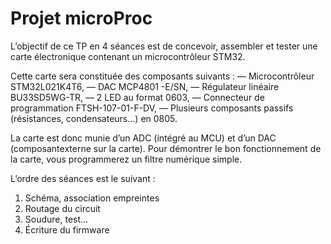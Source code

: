 # Projet microProc
 L’objectif de ce TP en 4 séances est de concevoir, assembler et tester une carte électronique contenant un microcontrôleur STM32. 
 
 Cette carte sera constituée des composants suivants :
 — Microcontrôleur STM32L021K4T6,
 — DAC MCP4801
 -E/SN,
 — Régulateur linéaire BU33SD5WG-TR,
 — 2 LED au format 0603,
 — Connecteur de programmation FTSH-107-01-F-DV,
 — Plusieurs composants passifs (résistances, condensateurs...) en 0805.
 
 La carte est donc munie d’un ADC (intégré au MCU) et d’un DAC (composantexterne sur la carte). Pour démontrer le bon fonctionnement de la carte, vous programmerez un filtre numérique simple.
 
 L’ordre des séances est le suivant :
 1. Schéma, association empreintes
 2. Routage du circuit
 3. Soudure, test...
 4. Écriture du firmware
